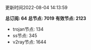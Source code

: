 更新时间2022-08-04 14:13:59

**总订阅: 64**
**总节点: 7019**
**有效节点: 2123**
- trojan节点: 134
- ss节点: 345
- v2ray节点: 1644
